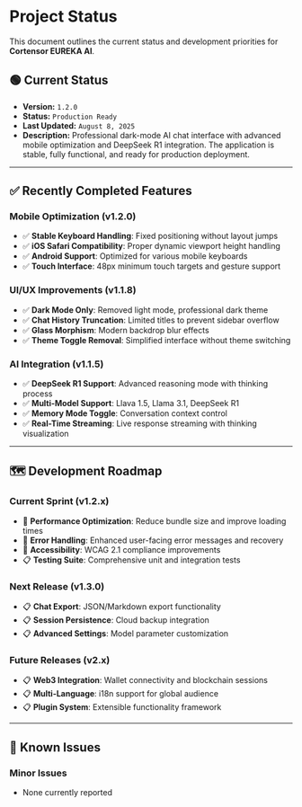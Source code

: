 # Project Status

This document outlines the current status and development priorities for **Cortensor EUREKA AI**.

## 🟢 Current Status

* **Version:** `1.2.0`
* **Status:** `Production Ready`
* **Last Updated:** `August 8, 2025`
* **Description:** Professional dark-mode AI chat interface with advanced mobile optimization and DeepSeek R1 integration. The application is stable, fully functional, and ready for production deployment.

---

## ✅ Recently Completed Features

### **Mobile Optimization (v1.2.0)**
- ✅ **Stable Keyboard Handling**: Fixed positioning without layout jumps
- ✅ **iOS Safari Compatibility**: Proper dynamic viewport height handling
- ✅ **Android Support**: Optimized for various mobile keyboards
- ✅ **Touch Interface**: 48px minimum touch targets and gesture support

### **UI/UX Improvements (v1.1.8)**
- ✅ **Dark Mode Only**: Removed light mode, professional dark theme
- ✅ **Chat History Truncation**: Limited titles to prevent sidebar overflow
- ✅ **Glass Morphism**: Modern backdrop blur effects
- ✅ **Theme Toggle Removal**: Simplified interface without theme switching

### **AI Integration (v1.1.5)**
- ✅ **DeepSeek R1 Support**: Advanced reasoning mode with thinking process
- ✅ **Multi-Model Support**: Llava 1.5, Llama 3.1, DeepSeek R1
- ✅ **Memory Mode Toggle**: Conversation context control
- ✅ **Real-Time Streaming**: Live response streaming with thinking visualization

---

## 🗺️ Development Roadmap

### **Current Sprint (v1.2.x)**
- 🔄 **Performance Optimization**: Reduce bundle size and improve loading times
- 🔄 **Error Handling**: Enhanced user-facing error messages and recovery
- 🔄 **Accessibility**: WCAG 2.1 compliance improvements
- 📋 **Testing Suite**: Comprehensive unit and integration tests

### **Next Release (v1.3.0)**
- 📋 **Chat Export**: JSON/Markdown export functionality
- 📋 **Session Persistence**: Cloud backup integration
- 📋 **Advanced Settings**: Model parameter customization

### **Future Releases (v2.x)**
- 📋 **Web3 Integration**: Wallet connectivity and blockchain sessions
- 📋 **Multi-Language**: i18n support for global audience
- 📋 **Plugin System**: Extensible functionality framework

---

## 🐛 Known Issues

### **Minor Issues**
- None currently reported
